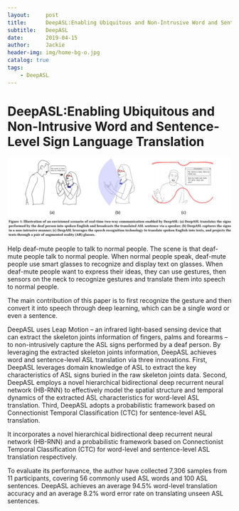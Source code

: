 ```yaml
---
layout:     post
title:      DeepASL:Enabling Ubiquitous and Non-Intrusive Word and Sentence-Level Sign Language Translation
subtitle:   DeepASL
date:       2019-04-15
author:     Jackie
header-img: img/home-bg-o.jpg
catalog: true
tags:
    - DeepASL
---
```


# DeepASL:Enabling Ubiquitous and Non-Intrusive Word and Sentence-Level Sign Language Translation

![](https://raw.githubusercontent.com/a416485164/a416485164.github.io/master/img/DeepASL.jpg)

Help deaf-mute people to talk to normal people. The scene is that deaf-mute people talk to normal people. When normal people speak, deaf-mute people use smart glasses to recognize and display text on glasses. When deaf-mute people want to express their ideas, they can use gestures, then sensors on the neck to recognize gestures and translate them into speech to normal people.

The main contribution of this paper is to first recognize the gesture and then convert it into speech through deep learning, which can be a single word or even a sentence.

DeepASL uses Leap Motion – an infrared light-based sensing device that can extract the skeleton joints information of fingers, palms and forearms – to non-intrusively capture the ASL signs performed by a deaf person. 
By leveraging the extracted skeleton joints information, DeepASL achieves word and sentence-level ASL translation via three innovations. First, DeepASL leverages domain knowledge of ASL to extract the key characteristics of ASL signs buried in the raw skeleton joints data. Second, DeepASL employs a novel hierarchical bidirectional deep recurrent neural network (HB-RNN) to effectively model the spatial structure and temporal dynamics of the extracted ASL characteristics for word-level ASL translation. Third, DeepASL adopts a probabilistic framework based on Connectionist Temporal Classification (CTC) for sentence-level ASL translation. 

It incorporates a novel hierarchical bidirectional deep recurrent neural network (HB-RNN) and a probabilistic framework based on Connectionist Temporal Classification (CTC) for word-level and sentence-level ASL translation respectively. 

To evaluate its performance, the author have collected 7,306 samples from 11 participants, covering 56 commonly used ASL words and 100 ASL sentences. DeepASL achieves an average 94.5% word-level translation accuracy and an average 8.2% word error rate on translating unseen ASL sentences.
